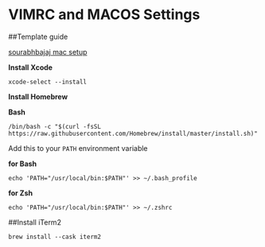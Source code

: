 # VIMRC and MACOS Settings

##Template guide

[sourabhbajaj mac setup](https://sourabhbajaj.com/mac-setup/)

**Install Xcode**
```
xcode-select --install
```

**Install Homebrew**

**Bash**
```
/bin/bash -c "$(curl -fsSL https://raw.githubusercontent.com/Homebrew/install/master/install.sh)"
```

Add this to your `PATH` environment variable

**for Bash**

``` 
echo 'PATH="/usr/local/bin:$PATH"' >> ~/.bash_profile
```

**for Zsh**

```
echo 'PATH="/usr/local/bin:$PATH"' >> ~/.zshrc
```

##Install iTerm2

```
brew install --cask iterm2
```

